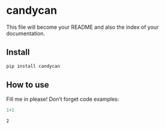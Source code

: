 # candycan

<!-- WARNING: THIS FILE WAS AUTOGENERATED! DO NOT EDIT! -->

This file will become your README and also the index of your
documentation.

## Install

``` sh
pip install candycan
```

## How to use

Fill me in please! Don’t forget code examples:

``` python
1+1
```

    2

